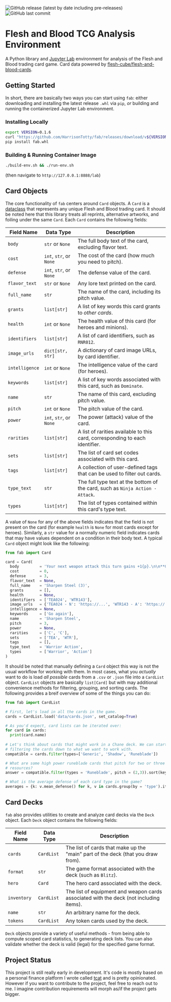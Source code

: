 ![GitHub release (latest by date including pre-releases)](https://img.shields.io/github/v/release/HarrisonTotty/fab?include_prereleases&style=flat-square)
![GitHub last commit](https://img.shields.io/github/last-commit/HarrisonTotty/fab?style=flat-square) 

# Flesh and Blood TCG Analysis Environment

A Python library and [Jupyter Lab](https://jupyter.org/) environment for
analysis of the Flesh and Blood trading card game. Card data powered by
[flesh-cube/flesh-and-blood-cards](https://github.com/flesh-cube/flesh-and-blood-cards).


## Getting Started

In short, there are basically two ways you can start using `fab`: either
downloading and installing the latest release `.whl` via `pip`, _or_ building
and running the containerized Jupyter Lab environment.

### Installing Locally

```bash
export VERSION=0.1.6
curl "https://github.com/HarrisonTotty/fab/releases/download/v${VERSION}/fab-${VERSION}-py3-none-any.whl" -o fab.whl
pip install fab.whl
```

### Building & Running Container Image

``` bash
./build-env.sh && ./run-env.sh
```

(then navigate to `http://127.0.0.1:8888/lab`)


## Card Objects

The core functionality of `fab` centers around `Card` objects. A `Card` is a
[dataclass](https://docs.python.org/3/library/dataclasses.html) that represents
any unique Flesh and Blood trading card. It should be noted here that this
library treats all reprints, alternative artworks, and foiling under the same
`Card`. Each `Card` contains the following fields:

| Field Name     | Data Type               | Description                                                                    |
|----------------|-------------------------|--------------------------------------------------------------------------------|
| `body`         | `str` or `None`         | The full body text of the card, excluding flavor text.                         |
| `cost`         | `int`, `str`, or `None` | The cost of the card (how much you need to pitch).                             |
| `defense`      | `int`, `str`, or `None` | The defense value of the card.                                                 |
| `flavor_text`  | `str` or `None`         | Any lore text printed on the card.                                             |
| `full_name`    | `str`                   | The name of the card, including its pitch value.                               |
| `grants`       | `list[str]`             | A list of key words this card grants to _other cards_.                         |
| `health`       | `int` or `None`         | The health value of this card (for heroes and minions).                        |
| `identifiers`  | `list[str]`             | A list of card identifiers, such as `RNR012`.                                  |
| `image_urls`   | `dict[str, str]`        | A dictionary of card image URLs, by card identifier.                           |
| `intelligence` | `int` or `None`         | The intelligence value of the card (for heroes).                               |
| `keywords`     | `list[str]`             | A list of key words associated with this card, such as `Dominate`.             |
| `name`         | `str`                   | The name of this card, excluding pitch value.                                  |
| `pitch`        | `int` or `None`         | The pitch value of the card.                                                   |
| `power`        | `int`, `str`, or `None` | The power (attack) value of the card.                                          |
| `rarities`     | `list[str]`             | A list of rarities available to this card, corresponding to each identifier.   |
| `sets`         | `list[str]`             | The list of card set codes associated with this card.                          |
| `tags`         | `list[str]`             | A collection of user-defined tags that can be used to filter out cards.        |
| `type_text`    | `str`                   | The full type text at the bottom of the card, such as `Ninja Action - Attack`. |
| `types`        | `list[str]`             | The list of types contained within this card's type text.                      |

A value of `None` for any of the above fields indicates that the field is not
present on the card (for example `health` is `None` for most cards except for
heroes). Similarly, a `str` value for a normally numeric field indicates cards
that may have values dependent on a condition in their body text. A typical
`Card` object might look like the following:

```python
from fab import Card

card = Card(
  body         = 'Your next weapon attack this turn gains +1{p}.\n\n**Go again**',
  cost         = 0,
  defense      = 3,
  flavor_text  = None,
  full_name    = 'Sharpen Steel (3)',
  grants       = [],
  health       = None,
  identifiers  = ['TEA024', 'WTR143'],
  image_urls   = {'TEA024 - N': 'https://...', 'WTR143 - A': 'https://...', 'WTR143 - U': 'https://...'},
  intelligence = None,
  keywords     = ['Go again'],
  name         = 'Sharpen Steel',
  pitch        = 3,
  power        = None,
  rarities     = ['C', 'C'],
  sets         = ['TEA', 'WTR'],
  tags         = [],
  type_text    = 'Warrior Action',
  types        = ['Warrior', 'Action']
)
```

It should be noted that manually defining a `Card` object this way is not the
usual workflow for working with them. In most cases, what you _actually_ want to
do is load _all possible_ cards from a `.csv` or `.json` file into a `CardList`
object. `CardList` objects are basically `list[Card]` but with may additional
convenience methods for filtering, grouping, and sorting cards. The following
provides a breif overview of some of the things you can do:

```python
from fab import CardList

# First, let's load in all the cards in the game.
cards = CardList.load('data/cards.json', set_catalog=True)

# As you'd expect, card lists can be iterated over:
for card in cards:
  print(card.name)
  
# Let's think about cards that might work in a Chane deck. We can start by
# filtering the cards down to what we want to work with.
compatible = cards.filter(types=['Generic', 'Shadow', 'Runeblade'])

# What are some high power runeblade cards that pitch for two or three
# resources?
answer = compatible.filter(types = 'Runeblade', pitch = (2,3)).sort(key = 'power', reverse = True)

# What is the average defense of each card type in the game?
averages = {k: v.mean_defense() for k, v in cards.group(by = 'type').items()}
```


## Card Decks

`fab` also provides utilities to create and analyze card decks via the `Deck`
object. Each `Deck` object contains the following fields:

| Field Name  | Data Type  | Description                                                                            |
|-------------|------------|----------------------------------------------------------------------------------------|
| `cards`     | `CardList` | The list of cards that make up the "main" part of the deck (that you draw from).       |
| `format`    | `str`      | The game format associated with the deck (such as `Blitz`).                            |
| `hero`      | `Card`     | The hero card associated with the deck.                                                |
| `inventory` | `CardList` | The list of equipment and weapon cards associated with the deck (not including items). |
| `name`      | `str`      | An arbitrary name for the deck.                                                        |
| `tokens`    | `CardList` | Any token cards used by the deck.                                                      |

`Deck` objects provide a variety of useful methods - from being able to compute
scoped card statistics, to generating deck lists. You can also validate whether
the deck is valid (legal) for the specified game format.


## Project Status

This project is still really early in development. It's code is mostly based on
a personal finance platform I wrote called
[tcat](https://github.com/HarrisonTotty/tcat) and is pretty opinionated. However
if you want to contribute to the project, feel free to reach out to me. I
imagine contribution requirements will morph as/if the project gets bigger.
